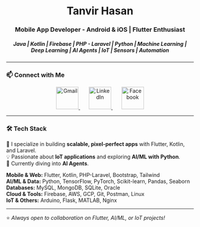 <h1 align="center">Tanvir Hasan</h1>
<h3 align="center">Mobile App Developer - Android & iOS | Flutter Enthusiast </h3>
<h5 align="center">Java | Kotlin | Firebase | PHP - Laravel | Python | Machine Learning | Deep Learning | AI Agents | IoT | Sensors | Automation </h5>
  

---
### 📫 Connect with Me  

<p align="center">
  <a href="mailto:tanvirhasanemn@gmail.com">
    <img src="https://img.icons8.com/fluency/48/gmail-new.png" alt="Gmail" height="60"/>
  </a>
  &nbsp;&nbsp;&nbsp;&nbsp;&nbsp;
  <a href="https://www.linkedin.com/in/tanvirhasanemn/">
    <img src="https://img.icons8.com/color/48/linkedin.png" alt="LinkedIn" height="60"/>
  </a>
  &nbsp;&nbsp;&nbsp;&nbsp;&nbsp;
  <a href="https://www.facebook.com/tanvirhasan.emn/">
    <img src="https://img.icons8.com/color/48/facebook-new.png" alt="Facebook" height="60"/>
  </a>
</p>



---

### 🛠️ Tech Stack
🚀 I specialize in building **scalable, pixel-perfect apps** with Flutter, Kotlin, and Laravel.  
💡 Passionate about **IoT applications** and exploring **AI/ML with Python**.  
🌱 Currently diving into **AI Agents**.  

**Mobile & Web:** Flutter, Kotlin, PHP-Laravel, Bootstrap, Tailwind  
**AI/ML & Data:** Python, TensorFlow, PyTorch, Scikit-learn, Pandas, Seaborn  
**Databases:** MySQL, MongoDB, SQLite, Oracle  
**Cloud & Tools:** Firebase, AWS, GCP, Git, Postman, Linux  
**IoT & Others:** Arduino, Flask, MATLAB, Nginx  

---

⭐ *Always open to collaboration on Flutter, AI/ML, or IoT projects!*

